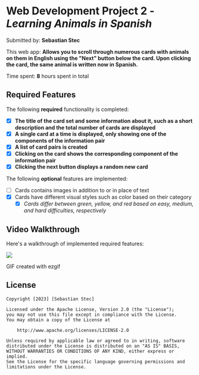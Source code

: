 # Web Development Project 2 - *Learning Animals in Spanish*

Submitted by: **Sebastian Stec**

This web app: **Allows you to scroll through numerous cards with animals on them in English using the "Next" button below the card. Upon clicking the card, the same animal is written now in Spanish.**

Time spent: **8** hours spent in total

## Required Features

The following **required** functionality is completed:

- [X] **The title of the card set and some information about it, such as a short description and the total number of cards are displayed**
- [X] **A single card at a time is displayed, only showing one of the components of the information pair**
- [X] **A list of card pairs is created**
- [X] **Clicking on the card shows the corresponding component of the information pair**
- [X] **Clicking the next button displays a random new card**

The following **optional** features are implemented:

- [ ] Cards contains images in addition to or in place of text
- [X] Cards have different visual styles such as color based on their category
  - [X] *Cards differ between green, yellow, and red based on easy, medium, and hard difficulties, respectively*

## Video Walkthrough

Here's a walkthrough of implemented required features:

<img src='![ezgif com-video-to-gif (1)](https://user-images.githubusercontent.com/96634770/223501942-a2d8afe9-59e2-4477-acf4-9a8a99b9c14b.gif)
'/>

<!-- Replace this with whatever GIF tool you used! -->
GIF created with ezgif

## License

    Copyright [2023] [Sebastian Stec]

    Licensed under the Apache License, Version 2.0 (the "License");
    you may not use this file except in compliance with the License.
    You may obtain a copy of the License at

        http://www.apache.org/licenses/LICENSE-2.0

    Unless required by applicable law or agreed to in writing, software
    distributed under the License is distributed on an "AS IS" BASIS,
    WITHOUT WARRANTIES OR CONDITIONS OF ANY KIND, either express or implied.
    See the License for the specific language governing permissions and
    limitations under the License.
